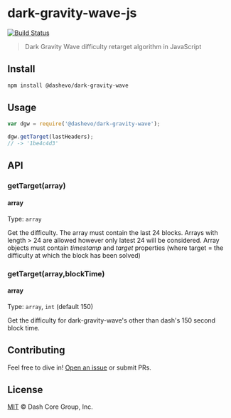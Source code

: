 # dark-gravity-wave-js

[![Build Status](https://travis-ci.com/dashevo/dark-gravity-wave-js.svg?branch=master)](https://travis-ci.com/dashevo/dark-gravity-wave-js)

> Dark Gravity Wave difficulty retarget algorithm in JavaScript

## Install

```sh
npm install @dashevo/dark-gravity-wave
```

## Usage

```js
var dgw = require('@dashevo/dark-gravity-wave');

dgw.getTarget(lastHeaders);
// -> '1be4c4d3'
```

## API

### getTarget(array)

#### array

Type: `array`

Get the difficulty.  The array must contain the last 24 blocks. Arrays with length > 24 are allowed however only latest 24 will be considered.
Array objects must contain *timestamp* and *target* properties (where target = the difficulty at which the block has been solved)

### getTarget(array,blockTime)

#### array

Type: `array`, `int` (default 150)

Get the difficulty for dark-gravity-wave's other than dash's 150 second block time.

## Contributing

Feel free to dive in! [Open an issue](https://github.com/dashevo/dark-gravity-wave-js/issues/new) or submit PRs.

## License

[MIT](LICENSE) &copy; Dash Core Group, Inc.
